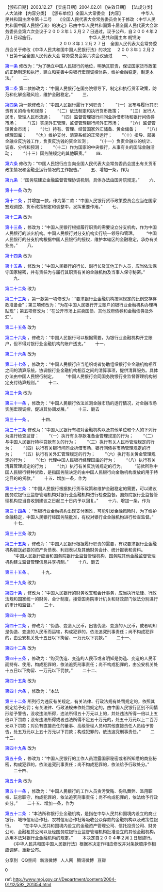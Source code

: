 
【颁布日期】2003.12.27 
【实施日期】2004.02.01 
【失效日期】 
【法规分类】人大法律 
【内容分类】 
【颁布单位】全国人大常委会 
【内容】 
              中华人民共和国主席令第十二号 
    《全国人民代表大会常务委员会关于修改〈中华人民共和国中国人民银行法〉的决定》已由中华人民共和国第十届全国人民代表大会常务委员会第六次会议于２００３年１２月２７日通过，现予公布，自２００４年２月１日起施行。 
                                            中华人民共和国主席 胡锦涛 
                                             ２００３年１２月２７日
   全国人民代表大会常务委员会关于修改《中华人民共和国中国人民银行法》的决定
　２００３年１２月２７日第十届全国人民代表大会 常务委员会第六次会议通过
　　一、

<a style="color:blue" name="第一条">第一条</a>  修改为：“为了确立中国人民银行的地位，明确其职责，保证国家货币政策的正确制定和执行，建立和完善中央银行宏观调控体系，维护金融稳定，制定本法。”
　　二、

<a style="color:blue" name="第二条">第二条</a>  第二款修改为：“中国人民银行在国务院领导下，制定和执行货币政策，防范和化解金融风险，维护金融稳定。”
　　三、

<a style="color:blue" name="第四条">第四条</a>  第一款修改为：“中国人民银行履行下列职责：
　　“（一）发布与履行其职责有关的命令和规章；
　　“（二）依法制定和执行货币政策；
　　“（三）发行人民币，管理人民币流通；
　　“（四）监督管理银行间同业拆借市场和银行间债券市场；
　　“（五）实施外汇管理，监督管理银行间外汇市场；
　　“（六）监督管理黄金市场；
　　“（七）持有、管理、经营国家外汇储备、黄金储备；
　　“（八）经理国库；
　　“（九）维护支付、清算系统的正常运行；
　　“（十）指导、部署金融业反洗钱工作，负责反洗钱的资金监测；
　　“（十一）负责金融业的统计、调查、分析和预测；
　　“（十二）作为国家的中央银行，从事有关的国际金融活动；
　　“（十三）国务院规定的其他职责。”
　　四、

<a style="color:blue" name="第六条">第六条</a>  修改为：“中国人民银行应当向全国人民代表大会常务委员会提出有关货币政策情况和金融业运行情况的工作报告。”
　　五、增加一条，作为

<a style="color:blue" name="第九条">第九条</a>  ：“国务院建立金融监督管理协调机制，具体办法由国务院规定。”
　　六、

<a style="color:blue" name="第十一条">第十一条</a>  改为

<a style="color:blue" name="第十二条">第十二条</a>  ，并增加一款，作为第二款：“中国人民银行货币政策委员会应当在国家宏观调控、货币政策制定和调整中，发挥重要作用。”
　　七、

<a style="color:blue" name="第十二条">第十二条</a>  改为

<a style="color:blue" name="第十三条">第十三条</a>  ，修改为：“中国人民银行根据履行职责的需要设立分支机构，作为中国人民银行的派出机构。中国人民银行对分支机构实行统一领导和管理。
　　“中国人民银行的分支机构根据中国人民银行的授权，维护本辖区的金融稳定，承办有关业务。”
　　八、

<a style="color:blue" name="第十四条">第十四条</a>  改为

<a style="color:blue" name="第十五条">第十五条</a>  ，修改为：“中国人民银行的行长、副行长及其他工作人员，应当依法保守国家秘密，并有责任为与履行其职责有关的金融机构及当事人保守秘密。”
　　九、

<a style="color:blue" name="第二十二条">第二十二条</a>  改为

<a style="color:blue" name="第二十三条">第二十三条</a>  ，第一款第一项修改为：“要求银行业金融机构按照规定的比例交存存款准备金”；第三项修改为：“为在中国人民银行开立账户的银行业金融机构办理再贴现”；第五项修改为：“在公开市场上买卖国债、其他政府债券和金融债券及外汇”。
　　十、

<a style="color:blue" name="第二十五条">第二十五条</a>  改为

<a style="color:blue" name="第二十六条">第二十六条</a>  ，修改为：“中国人民银行可以根据需要，为银行业金融机构开立账户，但不得对银行业金融机构的账户透支。”
　　十一、

<a style="color:blue" name="第二十六条">第二十六条</a>  改为

<a style="color:blue" name="第二十七条">第二十七条</a>  ，修改为：“中国人民银行应当组织或者协助组织银行业金融机构相互之间的清算系统，协调银行业金融机构相互之间的清算事项，提供清算服务。具体办法由中国人民银行制定。
　　“中国人民银行会同国务院银行业监督管理机构制定支付结算规则。”
　　十二、

<a style="color:blue" name="第三十条">第三十条</a>  改为

<a style="color:blue" name="第三十一条">第三十一条</a>  ，修改为：“中国人民银行依法监测金融市场的运行情况，对金融市场实施宏观调控，促进其协调发展。”
　　十三、删去

<a style="color:blue" name="第三十一条">第三十一条</a>  。
　　十四、

<a style="color:blue" name="第三十二条">第三十二条</a>  修改为：“中国人民银行有权对金融机构以及其他单位和个人的下列行为进行检查监督：
　　“（一）执行有关存款准备金管理规定的行为；
　　“（二）与中国人民银行特种贷款有关的行为；
　　“（三）执行有关人民币管理规定的行为；
　　“（四）执行有关银行间同业拆借市场、银行间债券市场管理规定的行为；
　　“（五）执行有关外汇管理规定的行为；
　　“（六）执行有关黄金管理规定的行为；
　　“（七）代理中国人民银行经理国库的行为；
　　“（八）执行有关清算管理规定的行为；
　　“（九）执行有关反洗钱规定的行为。
　　“前款所称中国人民银行特种贷款，是指国务院决定的由中国人民银行向金融机构发放的用于特定目的的贷款。”
　　十五、增加一条，作为

<a style="color:blue" name="第三十三条">第三十三条</a>  ：“中国人民银行根据执行货币政策和维护金融稳定的需要，可以建议国务院银行业监督管理机构对银行业金融机构进行检查监督。国务院银行业监督管理机构应当自收到建议之日起三十日内予以回复。”
　　十六、增加一条，作为

<a style="color:blue" name="第三十四条">第三十四条</a>  ：“当银行业金融机构出现支付困难，可能引发金融风险时，为了维护金融稳定，中国人民银行经国务院批准，有权对银行业金融机构进行检查监督。”
　　十七、

<a style="color:blue" name="第三十三条">第三十三条</a>  改为

<a style="color:blue" name="第三十五条">第三十五条</a>  ，修改为：“中国人民银行根据履行职责的需要，有权要求银行业金融机构报送必要的资产负债表、利润表以及其他财务会计、统计报表和资料。
　　“中国人民银行应当和国务院银行业监督管理机构、国务院其他金融监督管理机构建立监督管理信息共享机制。”
　　十八、删去

<a style="color:blue" name="第三十五条">第三十五条</a>  。
　　十九、

<a style="color:blue" name="第三十九条">第三十九条</a>  改为

<a style="color:blue" name="第四十条">第四十条</a>  ，修改为：“中国人民银行的财务收支和会计事务，应当执行法律、行政法规和国家统一的财务、会计制度，接受国务院审计机关和财政部门依法分别进行的审计和监督。”
　　二十、

<a style="color:blue" name="第四十一条">第四十一条</a>  改为

<a style="color:blue" name="第四十二条">第四十二条</a>  ，修改为：“伪造、变造人民币，出售伪造、变造的人民币，或者明知是伪造、变造的人民币而运输，构成犯罪的，依法追究刑事责任；尚不构成犯罪的，由公安机关处十五日以下拘留、一万元以下罚款。”
　　二十一、

<a style="color:blue" name="第四十二条">第四十二条</a>  改为

<a style="color:blue" name="第四十三条">第四十三条</a>  ，修改为：“购买伪造、变造的人民币或者明知是伪造、变造的人民币而持有、使用，构成犯罪的，依法追究刑事责任；尚不构成犯罪的，由公安机关处十五日以下拘留、一万元以下罚款。”
　　二十二、

<a style="color:blue" name="第四十五条">第四十五条</a>  改为

<a style="color:blue" name="第四十六条">第四十六条</a>  ，修改为：“本法

<a style="color:blue" name="第三十二条">第三十二条</a>  所列行为违反有关规定，有关法律、行政法规有处罚规定的，依照其规定给予处罚；有关法律、行政法规未作处罚规定的，由中国人民银行区别不同情形给予警告，没收违法所得，违法所得五十万元以上的，并处违法所得一倍以上五倍以下罚款；没有违法所得或者违法所得不足五十万元的，处五十万元以上二百万元以下罚款；对负有直接责任的董事、高级管理人员和其他直接责任人员给予警告，处五万元以上五十万元以下罚款；构成犯罪的，依法追究刑事责任。”
　　二十三、

<a style="color:blue" name="第四十九条">第四十九条</a>  改为

<a style="color:blue" name="第五十条">第五十条</a>  ，修改为：“中国人民银行的工作人员泄露国家秘密或者所知悉的商业秘密，构成犯罪的，依法追究刑事责任；尚不构成犯罪的，依法给予行政处分。”
　　二十四、

<a style="color:blue" name="第五十条">第五十条</a>  改为

<a style="color:blue" name="第五十一条">第五十一条</a>  ，修改为：“中国人民银行的工作人员贪污受贿、徇私舞弊、滥用职权、玩忽职守，构成犯罪的，依法追究刑事责任；尚不构成犯罪的，依法给予行政处分。”
　　二十五、增加一条，作为

<a style="color:blue" name="第五十二条">第五十二条</a>  ：“本法所称银行业金融机构，是指在中华人民共和国境内设立的商业银行、城市信用合作社、农村信用合作社等吸收公众存款的金融机构以及政策性银行。
　　“在中华人民共和国境内设立的金融资产管理公司、信托投资公司、财务公司、金融租赁公司以及经国务院银行业监督管理机构批准设立的其他金融机构，适用本法对银行业金融机构的规定。”
　　本决定自２００４年２月１日起施行。
　　《中华人民共和国中国人民银行法》根据本决定作相应修改并对条款顺序作相应调整，重新公布。

分享到  
       QQ空间  
       新浪微博  
       人人网  
       腾讯微博  
       豆瓣  
       
0






 ref: <http://www.moj.gov.cn//Department/content/2004-01/12/592_201354.html>